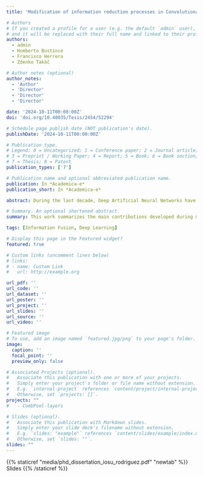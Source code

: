 ```yaml
---
title: 'Modification of information reduction processes in Convolutional Neural Networks'

# Authors
# If you created a profile for a user (e.g. the default `admin` user), write the username (folder name) here
# and it will be replaced with their full name and linked to their profile.
authors:
  - admin
  - Humberto Bustince
  - Francisco Herrera
  - Zdenko Takáč

# Author notes (optional)
author_notes:
  - 'Author'
  - 'Director'
  - 'Director'
  - 'Director'

date: '2024-10-11T00:00:00Z'
doi: 'doi.org/10.48035/Tesis/2454/52294'

# Schedule page publish date (NOT publication's date).
publishDate: '2024-10-11T00:00:00Z'

# Publication type.
# Legend: 0 = Uncategorized; 1 = Conference paper; 2 = Journal article;
# 3 = Preprint / Working Paper; 4 = Report; 5 = Book; 6 = Book section;
# 7 = Thesis; 8 = Patent
publication_types: ['7']

# Publication name and optional abbreviated publication name.
publication: In *Academica-e*
publication_short: In *Academica-e*

abstract: During the last decade, Deep Artificial Neural Networks have established themselves as the state-of-the-art solution for solving complex tasks such as image processing, time-series forecasting, or natural language processing. One of the most studied families of artificial neural network is that of Convolutional Neural Networks (CNNs), which can exploit the local information of data sources such as images by automatically extracting increasingly more complex features in a hierarchical manner. Although plenty of work has been dedicated to the introduction of more complex (or more efficient) model architectures of CNN; to solving the optimisation problems faced by them and accelerating training convergence; or to trying to interpret their inner workings as well as explaining their generated predictions, an important key aspect of these models is sometimes overlooked: that of feature fusion. Feature fusion appears in plenty of forms in CNNs. Feature downsampling is necessary in order to compress the intermediate representations generated by the model, while preserving the most relevant information, a process which also makes models robust to small shifts in the inputs. Combining different sources of data or different feature representations is also a recurrent problem in neural networks, which is usually taken care of by simply allowing the model to learn additional transformations in a supervised manner, increasing its parameter count. In this dissertation, we study the application of solutions of the Information Fusion field to better tackle these problems. In particular, we explore the use of aggregation functions which replace a set of input values by a suitable single representative. We study the most important properties of these functions in the context of CNN feature reduction, and present novel pooling and Global Pooling proposals inspired by our discoveries. We also test the suitability of our proposals for the detection of COVID-19 patients, presenting an end-to-end pipeline which automatically analyses chest x-ray images.

# Summary. An optional shortened abstract.
summary: This work summarizes the main contributions developed during my PhD dissertation, devoted to the modification of information fusion processes in Convolutional Neural Networks. 

tags: [Information Fusion, Deep Learning]

# Display this page in the Featured widget?
featured: true

# Custom links (uncomment lines below)
# links:
# - name: Custom Link
#   url: http://example.org

url_pdf: ''
url_code: ''
url_dataset: ''
url_poster: ''
url_project: ''
url_slides: ''
url_source: ''
url_video: ''

# Featured image
# To use, add an image named `featured.jpg/png` to your page's folder.
image:
  caption: ''
  focal_point: ''
  preview_only: false

# Associated Projects (optional).
#   Associate this publication with one or more of your projects.
#   Simply enter your project's folder or file name without extension.
#   E.g. `internal-project` references `content/project/internal-project/index.md`.
#   Otherwise, set `projects: []`.
projects: ""
#   - CombPool-layers

# Slides (optional).
#   Associate this publication with Markdown slides.
#   Simply enter your slide deck's filename without extension.
#   E.g. `slides: "example"` references `content/slides/example/index.md`.
#   Otherwise, set `slides: ""`.
slides: ""
---
```


{{% staticref "media/phd_dissertation_iosu_rodriguez.pdf" "newtab" %}}
Slides
{{% /staticref %}}
